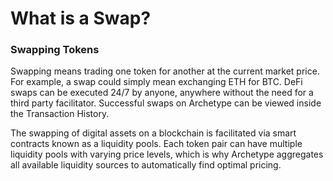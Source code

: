 # What is a Swap?

### Swapping Tokens

Swapping means trading one token for another at the current market price. For example, a swap could simply mean exchanging ETH for BTC. DeFi swaps can be executed 24/7 by anyone, anywhere without the need for a third party facilitator. Successful swaps on Archetype can be viewed inside the Transaction History.

The swapping of digital assets on a blockchain is facilitated via smart contracts known as a liquidity pools. Each token pair can have multiple liquidity pools with varying price levels, which is why Archetype aggregates all available liquidity sources to automatically find optimal pricing.
